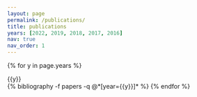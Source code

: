 ```yaml
---
layout: page
permalink: /publications/
title: publications
years: [2022, 2019, 2018, 2017, 2016]
nav: true
nav_order: 1
---
```


<div class="publications">

{% for y in page.years %}
  <div class="year">{{y}}</div>
  {% bibliography -f papers -q @*[year={{y}}]* %}
{% endfor %}
</div>

